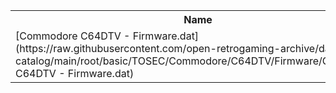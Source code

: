 <table>
<tr><th>Name</th><th>Size</th></tr>
<tr><td>[Commodore C64DTV - Firmware.dat](https://raw.githubusercontent.com/open-retrogaming-archive/dat-catalog/main/root/basic/TOSEC/Commodore/C64DTV/Firmware/Commodore C64DTV - Firmware.dat)</td><td>1865</td></tr>
</table>
